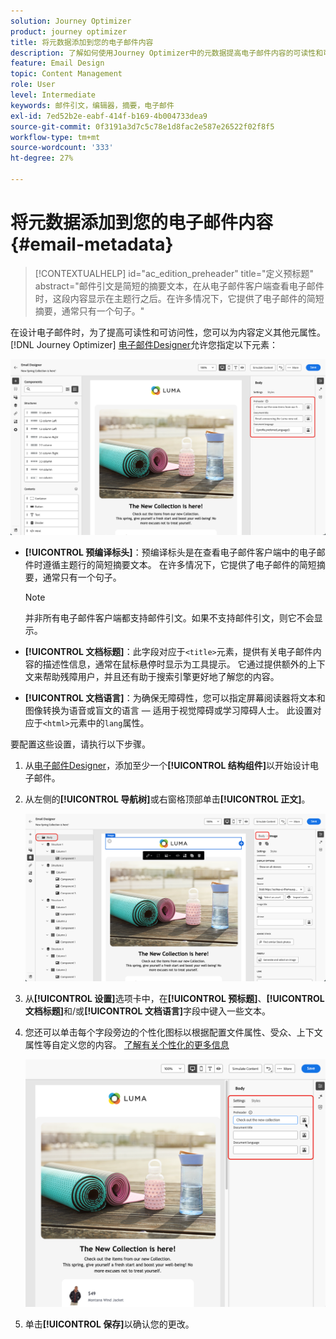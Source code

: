 ```yaml
---
solution: Journey Optimizer
product: journey optimizer
title: 将元数据添加到您的电子邮件内容
description: 了解如何使用Journey Optimizer中的元数据提高电子邮件内容的可读性和可访问性
feature: Email Design
topic: Content Management
role: User
level: Intermediate
keywords: 邮件引文，编辑器，摘要，电子邮件
exl-id: 7ed52b2e-eabf-414f-b169-4b004733dea9
source-git-commit: 0f3191a3d7c5c78e1d8fac2e587e26522f02f8f5
workflow-type: tm+mt
source-wordcount: '333'
ht-degree: 27%

---
```


# 将元数据添加到您的电子邮件内容 {#email-metadata}

>[!CONTEXTUALHELP]
>id="ac_edition_preheader"
>title="定义预标题"
>abstract="邮件引文是简短的摘要文本，在从电子邮件客户端查看电子邮件时，这段内容显示在主题行之后。在许多情况下，它提供了电子邮件的简短摘要，通常只有一个句子。"

在设计电子邮件时，为了提高可读性和可访问性，您可以为内容定义其他元属性。 [!DNL Journey Optimizer] [电子邮件Designer](get-started-email-design.md)允许您指定以下元素：

![](assets/email_body_settings_ex.png)

* **[!UICONTROL 预编译标头]**：预编译标头是在查看电子邮件客户端中的电子邮件时遵循主题行的简短摘要文本。 在许多情况下，它提供了电子邮件的简短摘要，通常只有一个句子。

  >[!NOTE]
  >
  >并非所有电子邮件客户端都支持邮件引文。如果不支持邮件引文，则它不会显示。

* **[!UICONTROL 文档标题]**：此字段对应于`<title>`元素，提供有关电子邮件内容的描述性信息，通常在鼠标悬停时显示为工具提示。 它通过提供额外的上下文来帮助残障用户，并且还有助于搜索引擎更好地了解您的内容。

* **[!UICONTROL 文档语言]**：为确保无障碍性，您可以指定屏幕阅读器将文本和图像转换为语音或盲文的语言 — 适用于视觉障碍或学习障碍人士。 此设置对应于`<html>`元素中的`lang`属性。

要配置这些设置，请执行以下步骤。

1. 从[电子邮件Designer](content-from-scratch.md)，添加至少一个&#x200B;**[!UICONTROL 结构组件]**&#x200B;以开始设计电子邮件。

1. 从左侧的&#x200B;**[!UICONTROL 导航树]**&#x200B;或右窗格顶部单击&#x200B;**[!UICONTROL 正文]**。

   ![](assets/email_body.png)

1. 从&#x200B;**[!UICONTROL 设置]**&#x200B;选项卡中，在&#x200B;**[!UICONTROL 预标题]**、**[!UICONTROL 文档标题]**&#x200B;和/或&#x200B;**[!UICONTROL 文档语言]**&#x200B;字段中键入一些文本。

1. 您还可以单击每个字段旁边的个性化图标以根据配置文件属性、受众、上下文属性等自定义您的内容。 [了解有关个性化的更多信息](../personalization/personalization-build-expressions.md)

   ![](assets/email_body_settings.png)

1. 单击&#x200B;**[!UICONTROL 保存]**&#x200B;以确认您的更改。